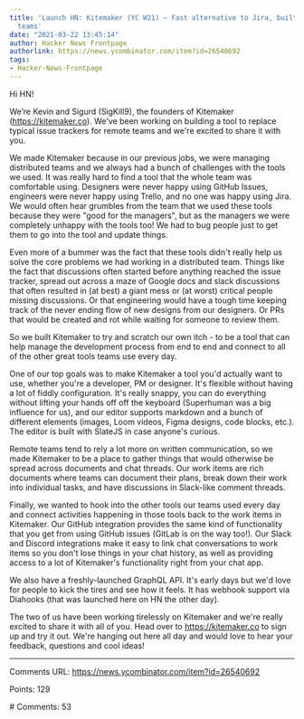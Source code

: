 ```yaml
---
title: 'Launch HN: Kitemaker (YC W21) – Fast alternative to Jira, built for remote
  teams'
date: "2021-03-22 13:45:14"
author: Hacker News Frontpage
authorlink: https://news.ycombinator.com/item?id=26540692
tags:
- Hacker-News-Frontpage
---
```


<p>Hi HN!<p>We’re Kevin and Sigurd (SigKill9), the founders of Kitemaker (<a href="https://kitemaker.co" rel="nofollow">https://kitemaker.co</a>). We've been working on building a tool to replace typical issue trackers for remote teams and we're excited to share it with you.<p>We made Kitemaker because in our previous jobs, we were managing distributed teams and we always had a bunch of challenges with the tools we used. It was really hard to find a tool that the whole team was comfortable using. Designers were never happy using GitHub Issues, engineers were never happy using Trello, and no one was happy using Jira. We would often hear grumbles from the team that we used these tools because they were "good for the managers", but as the managers we were completely unhappy with the tools too! We had to bug people just to get them to go into the tool and update things.<p>Even more of a bummer was the fact that these tools didn't really help us solve the core problems we had working in a distributed team. Things like the fact that discussions often started before anything reached the issue tracker, spread out across a maze of Google docs and slack discussions that often resulted in (at best) a giant mess or (at worst) critical people missing discussions. Or that engineering would have a tough time keeping track of the never ending flow of new designs from our designers. Or PRs that would be created and rot while waiting for someone to review them.<p>So we built Kitemaker to try and scratch our own itch - to be a tool that can help manage the development process from end to end and connect to all of the other great tools teams use every day.<p>One of our top goals was to make Kitemaker a tool you'd actually want to use, whether you're a developer, PM or designer. It's flexible without having a lot of fiddly configuration. It's really snappy, you can do everything without lifting your hands off off the keyboard (Superhuman was a big influence for us), and our editor supports markdown and a bunch of different elements (images, Loom videos, Figma designs, code blocks, etc.). The editor is built with SlateJS in case anyone's curious.<p>Remote teams tend to rely a lot more on written communication, so we made Kitemaker to be a place to gather things that would otherwise be spread across documents and chat threads. Our work items are rich documents where teams can document their plans, break down their work into individual tasks, and have discussions in Slack-like comment threads.<p>Finally, we wanted to hook into the other tools our teams used every day and connect activities happening in those tools back to the work items in Kitemaker. Our GitHub integration provides the same kind of functionality that you get from using GitHub issues (GitLab is on the way too!). Our Slack and Discord integrations make it easy to link chat conversations to work items so you don't lose things in your chat history, as well as providing access to a lot of Kitemaker's functionality right from your chat app.<p>We also have a freshly-launched GraphQL API. It's early days but we'd love for people to kick the tires and see how it feels. It has webhook support via Diahooks (that was launched here on HN the other day).<p>The two of us have been working tirelessly on Kitemaker and we're really excited to share it with all of you. Head over to <a href="https://kitemaker.co" rel="nofollow">https://kitemaker.co</a> to sign up and try it out. We're hanging out here all day and would love to hear your feedback, questions and cool ideas!</p>
<hr>
<p>Comments URL: <a href="https://news.ycombinator.com/item?id=26540692">https://news.ycombinator.com/item?id=26540692</a></p>
<p>Points: 129</p>
<p># Comments: 53</p>
